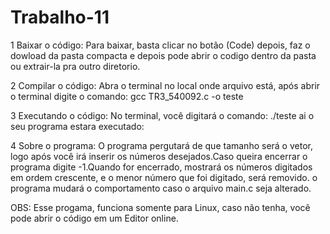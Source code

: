 # Trabalho-11

1 Baixar o código: Para baixar, basta clicar no botão (Code) depois, faz o dowload da pasta compacta e depois pode abrir o codigo dentro da pasta ou extrair-la pra outro diretorio.

2 Compilar o código: Abra o terminal no local onde arquivo está, após abrir o terminal digite o comando: gcc TR3_540092.c -o teste

3 Executando o código: No terminal, você digitará o comando: ./teste ai o seu programa estara executado:

4 Sobre o programa: O programa pergutará de que tamanho será o vetor, logo após você irá inserir os números desejados.Caso queira encerrar o programa digite -1.Quando for encerrado, mostrará os números digitados em ordem crescente, e o menor número que foi digitado, será removido. o programa mudará o comportamento caso o arquivo main.c seja alterado.

OBS: Esse progama, funciona somente para Linux, caso não tenha, você pode abrir o código em um Editor online.
